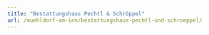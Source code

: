 ```yaml
---
title: "Bestattungshaus Pechtl & Schröppel"
url: /muehldorf-am-inn/bestattungshaus-pechtl-und-schroeppel/
---
```

